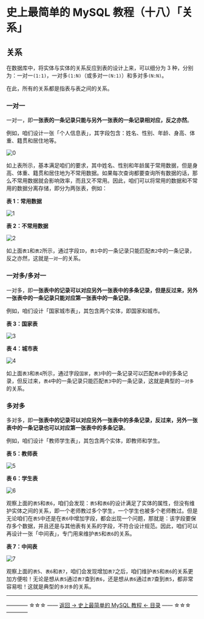 # 史上最简单的 MySQL 教程（十八）「关系」

## 关系

在数据库中，将实体与实体的关系反应到表的设计上来，可以细分为 3 种，分别为：一对一`(1:1)`，一对多`(1:N)`（或多对一`(N:1)`）和多对多`(N:N)`。

在此，所有的关系都是指表与表之间的关系。

### 一对一

一对一，即**一张表的一条记录只能与另外一张表的一条记录相对应，反之亦然**。

例如，咱们设计一张「个人信息表」，其字段包含：姓名、性别、年龄、身高、体重、籍贯和居住地等。

![0](http://img.blog.csdn.net/20170601085452637)

如上表所示，基本满足咱们的要求，其中姓名、性别和年龄属于常用数据，但是身高、体重、籍贯和居住地为不常用数据。如果每次查询都要查询所有数据的话，那么不常用数据就会影响效率，而且又不常用。因此，咱们可以将常用的数据和不常用的数据分离存储，即分为两张表，例如：

**表 1：常用数据**

![1](http://img.blog.csdn.net/20170601085511060)

**表 2：不常用数据**

![2](http://img.blog.csdn.net/20170601085527435)

如上面`表1`和`表2`所示，通过字段`ID`，`表1`中的一条记录只能匹配`表2`中的一条记录，反之亦然，这就是`一对一`的关系。

### 一对多/多对一

一对多，即**一张表中的记录可以对应另外一张表中的多条记录，但是反过来，另外一张表中的一条记录只能对应第一张表中的一条记录**。

例如，咱们设计「国家城市表」，其包含两个实体，即国家和城市。

**表 3：国家表**

![3](http://img.blog.csdn.net/20170601085541820)

**表 4：城市表**

![4](http://img.blog.csdn.net/20170601085555233)

如上面`表3`和`表4`所示，通过字段`国家`，`表3`中的一条记录可以匹配`表4`中的多条记录，但反过来，`表4`中的一条记录只能匹配`表3`中的一条记录，这就是典型的`一对多`的关系。

### 多对多

多对多，即**一张表中的记录可以对应另外一张表中的多条记录，反过来，另外一张表中的一条记录也可以对应第一张表中的多条记录**。

例如，咱们设计「教师学生表」，其包含两个实体，即教师和学生。

**表 5：教师表**

![5](http://img.blog.csdn.net/20170601085610524)

**表 6：学生表**

![6](http://img.blog.csdn.net/20170601085624014)

观察上面的`表5`和`表6`，咱们会发现：`表5`和`表6`的设计满足了实体的属性，但没有维护实体之间的关系，即一个老师教过多个学生，一个学生也被多个老师教过。但是无论咱们在`表5`中还是在`表6`中增加字段，都会出现一个问题，那就是：该字段要保存多个数据，并且还是与其他表有关系的字段，不符合设计规范。因此，咱们可以再设计一张「中间表」，专门用来维护`表5`和`表6`的关系。

**表 7：中间表**

![7](http://img.blog.csdn.net/20170601085636952)

观察上面的`表5`、`表6`和`表7`，咱们会发现增加`表7`之后，咱们维护`表5`和`表6`的关系更加方便啦！无论是想从`表5`通过`表7`查到`表6`，还是想从`表6`通过`表7`查到`表5`，都非常容易啦！这就是典型的`多对多`的关系。


----------
———— ☆☆☆ —— [返回 -> 史上最简单的 MySQL 教程 <- 目录](https://github.com/guobinhit/mysql-tutorial/blob/master/README.md) —— ☆☆☆ ————
